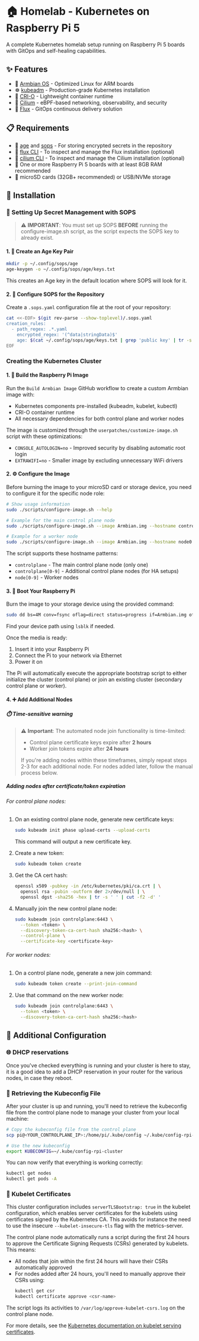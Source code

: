 # 🏠 Homelab - Kubernetes on Raspberry Pi 5

A complete Kubernetes homelab setup running on Raspberry Pi 5 boards with GitOps and self-healing capabilities.

## ✨ Features

- 🐧 [Armbian OS](https://www.armbian.com/) - Optimized Linux for ARM boards
- ☸️ [kubeadm](https://kubernetes.io/docs/setup/production-environment/tools/kubeadm/) - Production-grade Kubernetes installation
- 🐳 [CRI-O](https://github.com/cri-o/cri-o/tree/main) - Lightweight container runtime
- 🔄 [Cilium](https://www.cilium.io/) - eBPF-based networking, observability, and security
- 🚢 [Flux](https://fluxcd.io/) - GitOps continuous delivery solution

## 📋 Requirements

- 🔐 [age](https://github.com/FiloSottile/age) and [sops](https://github.com/getsops/sops) - For storing encrypted secrets in the repository
- 🚢 [flux CLI](https://fluxcd.io/docs/installation/) - To inspect and manage the Flux installation (optional)
- 🔄 [cilium CLI](https://docs.cilium.io/en/stable/gettingstarted/k8s-install-default/#install-the-cilium-cli) - To inspect and manage the Cilium installation (optional)
- 🍓 One or more Raspberry Pi 5 boards with at least 8GB RAM recommended
- 🧠 microSD cards (32GB+ recommended) or USB/NVMe storage

## 🚀 Installation

### 🔐 Setting Up Secret Management with SOPS

> ⚠️ **IMPORTANT**: You must set up SOPS **BEFORE** running the configure-image.sh script, as the script expects the SOPS key to already exist.

#### 1. 🔑 Create an Age Key Pair

```bash
mkdir -p ~/.config/sops/age
age-keygen -o ~/.config/sops/age/keys.txt
```

This creates an Age key in the default location where SOPS will look for it.

#### 2. 📄 Configure SOPS for the Repository

Create a `.sops.yaml` configuration file at the root of your repository:

```bash
cat <<-EOF> $(git rev-parse --show-toplevel)/.sops.yaml
creation_rules:
  - path_regex: .*.yaml
    encrypted_regex: '(^data|stringData)$'
    age: $(cat ~/.config/sops/age/keys.txt | grep 'public key' | tr -s ' ' | cut -f4 -d' ')
EOF
```

### Creating the Kubernetes Cluster

#### 1. 🔨 Build the Raspberry Pi Image

Run the `Build Armbian Image` GitHub workflow to create a custom Armbian image with:
- Kubernetes components pre-installed (kubeadm, kubelet, kubectl)
- CRI-O container runtime
- All necessary dependencies for both control plane and worker nodes

The image is customized through the `userpatches/customize-image.sh` script with these optimizations:
- `CONSOLE_AUTOLOGIN=no` - Improved security by disabling automatic root login
- `EXTRAWIFI=no` - Smaller image by excluding unnecessary WiFi drivers

#### 2. ⚙️ Configure the Image

Before burning the image to your microSD card or storage device, you need to configure it for the specific node role:

```bash
# Show usage information
sudo ./scripts/configure-image.sh --help

# Example for the main control plane node
sudo ./scripts/configure-image.sh --image Armbian.img --hostname controlplane --ssh-key ~/.ssh/id_ed25519.pub --password yourpassword

# Example for a worker node
sudo ./scripts/configure-image.sh --image Armbian.img --hostname node0 --ssh-key ~/.ssh/id_ed25519.pub --password yourpassword
```

The script supports these hostname patterns:
- `controlplane` - The main control plane node (only one)
- `controlplane[0-9]` - Additional control plane nodes (for HA setups)
- `node[0-9]` - Worker nodes

#### 3. 📱 Boot Your Raspberry Pi

Burn the image to your storage device using the provided command:

```bash
sudo dd bs=4M conv=fsync oflag=direct status=progress if=Armbian.img of=/dev/mmcblk0
```

Find your device path using `lsblk` if needed.

Once the media is ready:
1. Insert it into your Raspberry Pi
2. Connect the Pi to your network via Ethernet
3. Power it on

The Pi will automatically execute the appropriate bootstrap script to either initialize the cluster (control plane) or join an existing cluster (secondary control plane or worker).

#### 4. ➕ Add Additional Nodes

##### ⏱️ Time-sensitive warning

> ⚠️ **Important**: The automated node join functionality is time-limited:
> - Control plane certificate keys expire after **2 hours**
> - Worker join tokens expire after **24 hours**
>
> If you're adding nodes within these timeframes, simply repeat steps 2-3 for each additional node.
> For nodes added later, follow the manual process below.

##### Adding nodes after certificate/token expiration

###### For control plane nodes:

1. On an existing control plane node, generate new certificate keys:
   ```bash
   sudo kubeadm init phase upload-certs --upload-certs
   ```
   This command will output a new certificate key.

2. Create a new token:
   ```bash
   sudo kubeadm token create
   ```

3. Get the CA cert hash:
   ```bash
   openssl x509 -pubkey -in /etc/kubernetes/pki/ca.crt | \
     openssl rsa -pubin -outform der 2>/dev/null | \
     openssl dgst -sha256 -hex | tr -s ' ' | cut -f2 -d' '
   ```

4. Manually join the new control plane node:
   ```bash
   sudo kubeadm join controlplane:6443 \
     --token <token> \
     --discovery-token-ca-cert-hash sha256:<hash> \
     --control-plane \
     --certificate-key <certificate-key>
   ```

###### For worker nodes:

1. On a control plane node, generate a new join command:
   ```bash
   sudo kubeadm token create --print-join-command
   ```

2. Use that command on the new worker node:
   ```bash
   sudo kubeadm join controlplane:6443 \
     --token <token> \
     --discovery-token-ca-cert-hash sha256:<hash>
   ```

## 🔧 Additional Configuration

### 🌐 DHCP reservations

Once you've checked everything is running and your cluster is here to stay, it is a good idea to add a DHCP reservation in your router for the various nodes, in case they reboot.

### 🔑 Retrieving the Kubeconfig File

After your cluster is up and running, you'll need to retrieve the kubeconfig file from the control plane node to manage your cluster from your local machine:

```bash
# Copy the kubeconfig file from the control plane
scp pi@<YOUR_CONTROLPLANE_IP>:/home/pi/.kube/config ~/.kube/config-rpi-cluster

# Use the new kubeconfig
export KUBECONFIG=~/.kube/config-rpi-cluster
```

You can now verify that everything is working correctly:

```bash
kubectl get nodes
kubectl get pods -A
```

### 📝 Kubelet Certificates

This cluster configuration includes `serverTLSBootstrap: true` in the kubelet configuration, which enables server certificates for the kubelets using certificates signed by the Kubernetes CA. This avoids for instance the need to use the insecure `--kubelet-insecure-tls` flag with the metrics-server.

The control plane node automatically runs a script during the first 24 hours to approve the Certificate Signing Requests (CSRs) generated by kubelets. This means:

- All nodes that join within the first 24 hours will have their CSRs automatically approved
- For nodes added after 24 hours, you'll need to manually approve their CSRs using:
  ```bash
  kubectl get csr
  kubectl certificate approve <csr-name>
  ```

The script logs its activities to `/var/log/approve-kubelet-csrs.log` on the control plane node.

For more details, see the [Kubernetes documentation on kubelet serving certificates](https://kubernetes.io/docs/tasks/administer-cluster/kubeadm/kubeadm-certs/#kubelet-serving-certs).

